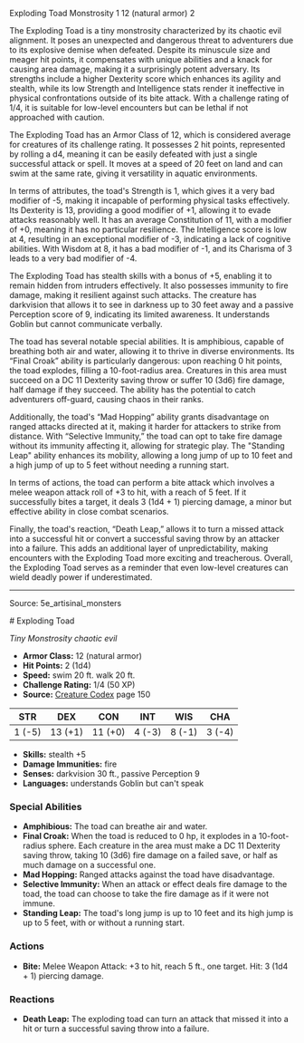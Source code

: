 <MonsterName/>Exploding Toad</MonsterName>
<CreatureType/>Monstrosity</CreatureType>
<CR/>1</CR>
<AC/>12 (natural armor)</AC>
<HP/>2</HP>
<summary>The Exploding Toad is a tiny monstrosity characterized by its chaotic evil alignment. It poses an unexpected and dangerous threat to adventurers due to its explosive demise when defeated. Despite its minuscule size and meager hit points, it compensates with unique abilities and a knack for causing area damage, making it a surprisingly potent adversary. Its strengths include a higher Dexterity score which enhances its agility and stealth, while its low Strength and Intelligence stats render it ineffective in physical confrontations outside of its bite attack. With a challenge rating of 1/4, it is suitable for low-level encounters but can be lethal if not approached with caution.</summary>

<detail>

The Exploding Toad has an Armor Class of 12, which is considered average for creatures of its challenge rating. It possesses 2 hit points, represented by rolling a d4, meaning it can be easily defeated with just a single successful attack or spell. It moves at a speed of 20 feet on land and can swim at the same rate, giving it versatility in aquatic environments.

In terms of attributes, the toad's Strength is 1, which gives it a very bad modifier of -5, making it incapable of performing physical tasks effectively. Its Dexterity is 13, providing a good modifier of +1, allowing it to evade attacks reasonably well. It has an average Constitution of 11, with a modifier of +0, meaning it has no particular resilience. The Intelligence score is low at 4, resulting in an exceptional modifier of -3, indicating a lack of cognitive abilities. With Wisdom at 8, it has a bad modifier of -1, and its Charisma of 3 leads to a very bad modifier of -4.

The Exploding Toad has stealth skills with a bonus of +5, enabling it to remain hidden from intruders effectively. It also possesses immunity to fire damage, making it resilient against such attacks. The creature has darkvision that allows it to see in darkness up to 30 feet away and a passive Perception score of 9, indicating its limited awareness. It understands Goblin but cannot communicate verbally.

The toad has several notable special abilities. It is amphibious, capable of breathing both air and water, allowing it to thrive in diverse environments. Its “Final Croak” ability is particularly dangerous: upon reaching 0 hit points, the toad explodes, filling a 10-foot-radius area. Creatures in this area must succeed on a DC 11 Dexterity saving throw or suffer 10 (3d6) fire damage, half damage if they succeed. The ability has the potential to catch adventurers off-guard, causing chaos in their ranks.

Additionally, the toad's “Mad Hopping” ability grants disadvantage on ranged attacks directed at it, making it harder for attackers to strike from distance. With “Selective Immunity,” the toad can opt to take fire damage without its immunity affecting it, allowing for strategic play. The "Standing Leap" ability enhances its mobility, allowing a long jump of up to 10 feet and a high jump of up to 5 feet without needing a running start.

In terms of actions, the toad can perform a bite attack which involves a melee weapon attack roll of +3 to hit, with a reach of 5 feet. If it successfully bites a target, it deals 3 (1d4 + 1) piercing damage, a minor but effective ability in close combat scenarios.

Finally, the toad's reaction, “Death Leap,” allows it to turn a missed attack into a successful hit or convert a successful saving throw by an attacker into a failure. This adds an additional layer of unpredictability, making encounters with the Exploding Toad more exciting and treacherous. Overall, the Exploding Toad serves as a reminder that even low-level creatures can wield deadly power if underestimated.</detail>



---

Source: 5e_artisinal_monsters

<statblock>
# Exploding Toad

*Tiny* *Monstrosity* *chaotic evil*

- **Armor Class:** 12 (natural armor)
- **Hit Points:** 2 (1d4)
- **Speed:** swim 20 ft. walk 20 ft.
- **Challenge Rating:** 1/4 (50 XP)
- **Source:** [Creature Codex](https://koboldpress.com/kpstore/product/creature-codex-for-5th-edition-dnd) page 150

| STR | DEX | CON | INT | WIS | CHA |
| --- | --- | --- | --- | --- | --- |
| 1 (-5) | 13 (+1) | 11 (+0) | 4 (-3) | 8 (-1) | 3 (-4) |

- **Skills:** stealth +5
- **Damage Immunities:** fire
- **Senses:** darkvision 30 ft., passive Perception 9
- **Languages:** understands Goblin but can't speak

### Special Abilities

- **Amphibious:** The toad can breathe air and water.
- **Final Croak:** When the toad is reduced to 0 hp, it explodes in a 10-foot-radius sphere. Each creature in the area must make a DC 11 Dexterity saving throw, taking 10 (3d6) fire damage on a failed save, or half as much damage on a successful one.
- **Mad Hopping:** Ranged attacks against the toad have disadvantage.
- **Selective Immunity:** When an attack or effect deals fire damage to the toad, the toad can choose to take the fire damage as if it were not immune.
- **Standing Leap:** The toad's long jump is up to 10 feet and its high jump is up to 5 feet, with or without a running start.

### Actions

- **Bite:** Melee Weapon Attack: +3 to hit, reach 5 ft., one target. Hit: 3 (1d4 + 1) piercing damage.

### Reactions

- **Death Leap:** The exploding toad can turn an attack that missed it into a hit or turn a successful saving throw into a failure.


</statblock>


